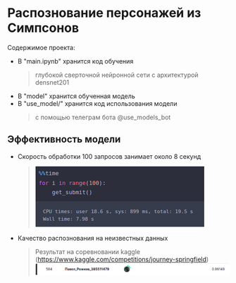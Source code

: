 # Распознование персонажей из Симпсонов


Содержимое проекта:

- В "main.ipynb" хранится код обучения 
	> глубокой сверточной нейронной сети с архитектурой densnet201
- В "model" хранится обученная модель
- В "use_model/" хранится код использования модели 
	> с помощью телеграм бота @use_models_bot

## Эффективность модели
- Скороcть обработки 100 запросов занимает около 8 секунд

	> ![alt text](https://github.com/RPavelD/simpsons_classifier/blob/master/info/speed.png)

- Качество распознования на неизвестных данных
	> Результат на соревновании kaggle (https://www.kaggle.com/competitions/journey-springfield)
 	> ![alt text](https://github.com/RPavelD/simpsons_classifier/blob/master/info/result_kaggle.png)




